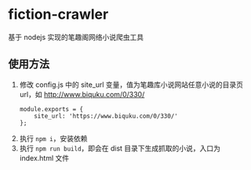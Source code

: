 # fiction-crawler
基于 nodejs 实现的笔趣阁网络小说爬虫工具

## 使用方法
1. 修改 config.js 中的 site_url 变量，值为笔趣库小说网站任意小说的目录页url，如 http://www.biquku.com/0/330/
    ```
    module.exports = {
        site_url: 'https://www.biquku.com/0/330/'
    };
    ```
2. 执行 `npm i`，安装依赖
3. 执行 `npm run build`，即会在 dist 目录下生成抓取的小说，入口为 index.html 文件
